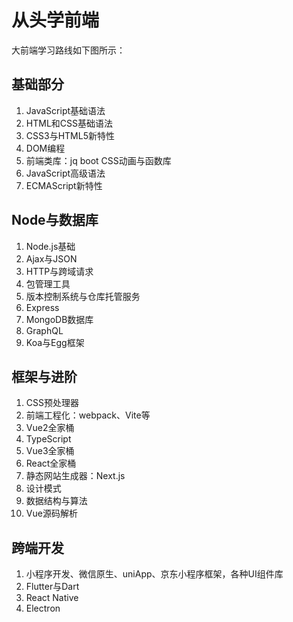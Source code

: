 # 从头学前端

大前端学习路线如下图所示：

## 基础部分

1. JavaScript基础语法
2. HTML和CSS基础语法
3. CSS3与HTML5新特性
4. DOM编程
5. 前端类库：jq boot CSS动画与函数库
6. JavaScript高级语法
7. ECMAScript新特性

## Node与数据库

1. Node.js基础
2. Ajax与JSON
3. HTTP与跨域请求
4. 包管理工具
5. 版本控制系统与仓库托管服务
6. Express
7. MongoDB数据库
8. GraphQL
9. Koa与Egg框架

## 框架与进阶

1. CSS预处理器
2. 前端工程化：webpack、Vite等
3. Vue2全家桶
4. TypeScript
5. Vue3全家桶
6. React全家桶
7. 静态网站生成器：Next.js
8. 设计模式
9. 数据结构与算法
10. Vue源码解析


## 跨端开发

1. 小程序开发、微信原生、uniApp、京东小程序框架，各种UI组件库
2. Flutter与Dart
3. React Native
4. Electron